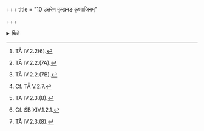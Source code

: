+++
title = "10 उत्तरेण मृत्खनङ् कृष्णाजिनम्"

+++

<details><summary>थिते</summary>

10. To the north of the place from where the soil is to be 8, having spread the black-antelope's skin with its neck part le east and hairy side upwards, (the Adhvaryu) addresses with that place with devi dyāvāpr̥thivī...[^1] Having struck by means of the spade on the place from where soil is to be dug, with r̥dhyāsamadya,[^2] having taken out (the soil) with makhasya śiraḥ...[^3] he carries it away[^4] with makhāya tvā.[^5] He throws it down on the black-antelope's skin[^6] with makhasya tvā śīrṣṇe.[^7]   

[^1]: TĀ IV.2.2(6).  

[^2]: TĀ IV.2.2.(7A).  

[^3]: TĀ IV.2.2.(7B).  

[^4]: Cf. TĀ V.2.7.  

[^5]: TĀ IV.2.3.(8).  

[^6]: Cf. ŚB XIV.1.2.1.   

[^7]: TĀ IV.2.3.(8).  
</details>
